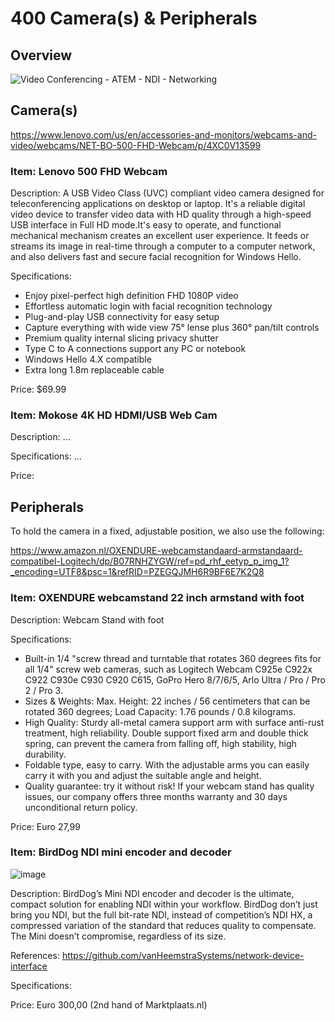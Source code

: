 # 400 Camera(s) & Peripherals

## Overview

![Video Conferencing - ATEM - NDI - Networking](https://github.com/user-attachments/assets/8e1aacc8-c33c-4bdb-9023-8908342fa85c)

## Camera(s)

https://www.lenovo.com/us/en/accessories-and-monitors/webcams-and-video/webcams/NET-BO-500-FHD-Webcam/p/4XC0V13599

### Item: Lenovo 500 FHD Webcam

Description: A USB Video Class (UVC) compliant video camera designed for teleconferencing applications on desktop or laptop. It's a reliable digital video device to transfer video data with HD quality through a high-speed USB interface in Full HD mode.It's easy to operate, and functional mechanical mechanism creates an excellent user experience. It feeds or streams its image in real-time through a computer to a computer network, and also delivers fast and secure facial recognition for Windows Hello.

Specifications:
- Enjoy pixel-perfect high definition FHD 1080P video
- Effortless automatic login with facial recognition technology
- Plug-and-play USB connectivity for easy setup
- Capture everything with wide view 75° lense plus 360° pan/tilt controls
- Premium quality internal slicing privacy shutter
- Type C to A connections support any PC or notebook
- Windows Hello 4.X compatible
- Extra long 1.8m replaceable cable

Price: $69.99

### Item: Mokose 4K HD HDMI/USB Web Cam

Description: ...

Specifications: ...

Price:

## Peripherals

To hold the camera in a fixed, adjustable position, we also use the following:

https://www.amazon.nl/OXENDURE-webcamstandaard-armstandaard-compatibel-Logitech/dp/B07RNHZYGW/ref=pd_rhf_eetyp_p_img_1?_encoding=UTF8&psc=1&refRID=PZEGQJMH6R9BF6E7K2Q8

### Item: OXENDURE webcamstand 22 inch armstand with foot

Description: Webcam Stand with foot

Specifications:
- Built-in 1/4 "screw thread and turntable that rotates 360 degrees fits for all 1/4" screw web cameras, such as Logitech Webcam C925e C922x C922 C930e C930 C920 C615, GoPro Hero 8/7/6/5, Arlo Ultra / Pro / Pro 2 / Pro 3.
- Sizes & Weights: Max. Height: 22 inches / 56 centimeters that can be rotated 360 degrees; Load Capacity: 1.76 pounds / 0.8 kilograms.
- High Quality: Sturdy all-metal camera support arm with surface anti-rust treatment, high reliability. Double support fixed arm and double thick spring, can prevent the camera from falling off, high stability, high durability.
- Foldable type, easy to carry. With the adjustable arms you can easily carry it with you and adjust the suitable angle and height.
- Quality guarantee: try it without risk! If your webcam stand has quality issues, our company offers three months warranty and 30 days unconditional return policy.

Price: Euro 27,99

### Item: BirdDog NDI mini encoder and decoder

![image](https://user-images.githubusercontent.com/1499433/199108619-42db3f31-38c0-4bc4-a38b-df66589be6ff.png)

Description: BirdDog’s Mini NDI encoder and decoder is the ultimate, compact solution for enabling NDI within your workflow. BirdDog don’t just bring you NDI, but the full bit-rate NDI, instead of competition’s NDI HX, a compressed variation of the standard that reduces quality to compensate. The Mini doesn’t compromise, regardless of its size.

References: https://github.com/vanHeemstraSystems/network-device-interface

Specifications: 

Price: Euro 300,00 (2nd hand of Marktplaats.nl)

